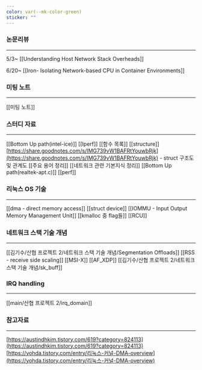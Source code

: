 ```yaml
---
color: var(--mk-color-green)
sticker: ""
---
```

### 논문리뷰
---
5/3~
[[Understanding Host Network Stack Overheads]]

6/20~
[[Iron- Isolating Network-based CPU in Container Environments]]

### 미팅 노트
---
[[미팅 노트]]

### 스터디 자료
---
[[Bottom Up path(intel-ice)]]
[[Iperf]]
[[함수 목록]]
[[structure]]
[https://share.goodnotes.com/s/IMG739vW1BAFRtYouwbRjk](https://share.goodnotes.com/s/IMG739vW1BAFRtYouwbRjk) - struct 구조도 및 관계도
[[주요 용어 정리]]
[[네트워크 관련 기본지식 정리]]
[[Bottom Up path(realtek-apt.c)]]
[[perf]]

### 리눅스 OS 기술
---
[[dma - direct memory access]]
[[struct device]]
[[IOMMU - Input Output Memory Management Unit]]
[[kmalloc 중 flag들]]
[[RCU]]
### 네트워크 스택 기술 개념
---
[[김기수/산협 프로젝트 2/네트워크 스택 기술 개념/Segmentation Offloads]]
[[RSS - receive side scaling]]
[[MSI-X]]
[[AF_XDP]]
[[김기수/산협 프로젝트 2/네트워크 스택 기술 개념/sk_buff]]
### IRQ handling
---
[[main/산협 프로젝트 2/irq_domain]]
  
### 참고자료
---
[https://austindhkim.tistory.com/619?category=824113](https://austindhkim.tistory.com/619?category=824113)
[https://yohda.tistory.com/entry/리눅스-커널-DMA-overview](https://yohda.tistory.com/entry/리눅스-커널-DMA-overview)